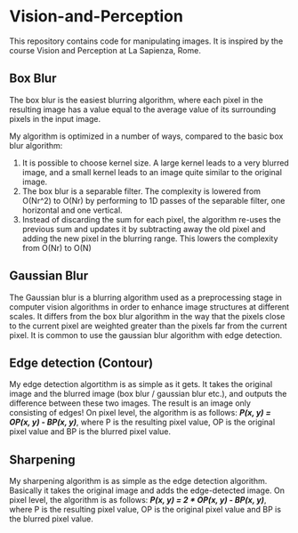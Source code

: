 # Vision-and-Perception

This repository contains code for manipulating images. It is inspired by the course Vision and Perception at La Sapienza, Rome. 

## Box Blur
The box blur is the easiest blurring algorithm, where each pixel in the resulting image has a value equal to the average value of its surrounding pixels in the input image.

My algorithm is optimized in a number of ways, compared to the basic box blur algorithm:
1. It is possible to choose kernel size. A large kernel leads to a very blurred image, and a small kernel leads to an image quite similar to the original image.
2. The box blur is a separable filter. The complexity is lowered from O(Nr^2) to O(Nr) by performing to 1D passes of the separable filter, one horizontal and one vertical. 
3. Instead of discarding the sum for each pixel, the algorithm re-uses the previous sum and updates it by subtracting away the old pixel and adding the new pixel in the blurring range. This lowers the complexity from O(Nr) to O(N)

## Gaussian Blur
The Gaussian blur is a blurring algorithm used as a preprocessing stage in computer vision algorithms in order to enhance image structures at different scales. It differs from the box blur algorithm in the way that the pixels close to the current pixel are weighted greater than the pixels far from the current pixel. It is common to use the gaussian blur algorithm with edge detection. 

## Edge detection (Contour)
My edge detection algortithm is as simple as it gets. It takes the original image and the blurred image (box blur / gaussian blur etc.), and outputs the difference between these two images. The result is an image only consisting of edges! On pixel level, the algorithm is as follows: ***P(x, y) = OP(x, y) - BP(x, y)***, where P is the resulting pixel value, OP is the original pixel value and BP is the blurred pixel value. 

## Sharpening
My sharpening algorithm is as simple as the edge detection algorithm. Basically it takes the original image and adds the edge-detected image. On pixel level, the algorithm is as follows: ***P(x, y) = 2 * OP(x, y) - BP(x, y)***, where P is the resulting pixel value, OP is the original pixel value and BP is the blurred pixel value. 
